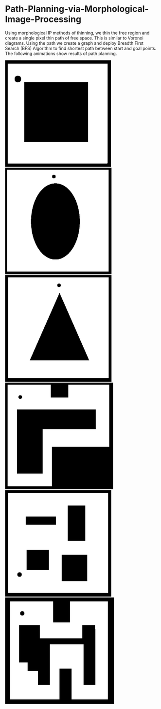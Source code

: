 # Path-Planning-via-Morphological-Image-Processing

Using morphological IP methods of thinning, we thin the free region and create a single pixel thin path of free space. This is similar to Voronoi diagrams. Using the path we create a graph and deploy Breadth First Search (BFS) Algorithm to find shortest path between start and goal points.
The following animations show results of path planning.

<img src="Results/MorphPP_square.gif" alt="testing" height="350">

<img src="Results/circle.gif" alt="testing" height="350">

<img src="Results/triangle.gif" alt="testing" height="350">

<img src="Results/maze.gif" alt="testing" height="350">

<img src="Results/BFS.gif" alt="testing" height="350">

<img src="Results/maze2.gif" alt="testing" height="350">



